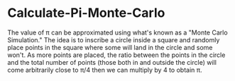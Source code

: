 # Calculate-Pi-Monte-Carlo

<p>The value of &pi; can be approximated using what's known as a "Monte Carlo Simulation." The idea is to inscribe a circle inside a square and
randomly place points in the square where some will land in the circle and some won't. As more points are placed, the ratio between
the points in the circle and the total number of points (those both in and outside the circle) will come arbitrarily close to &pi;/4 
then we can multiply by 4 to obtain &pi;.</p> 
